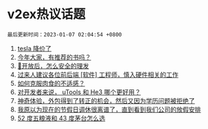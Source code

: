 # v2ex热议话题

`最后更新时间：2023-01-07 02:04:54 +0800`

1. [tesla 降价了](https://www.v2ex.com/t/906917)
1. [今年大家，有推荐的书吗？](https://www.v2ex.com/t/906929)
1. [🦠开放后，怎么安全的理发](https://www.v2ex.com/t/906909)
1. [过来人建议各位前后端 [软件] 工程师，慎入硬件相关的工作](https://www.v2ex.com/t/906962)
1. [如何克服肉食的不适感？](https://www.v2ex.com/t/907027)
1. [对开发者来说， uTools 和 He3 哪个更好用？](https://www.v2ex.com/t/906905)
1. [神奇体验，外包得到了转正的机会，然后又因为学历问题被拒绝了](https://www.v2ex.com/t/907026)
1. [我原以为现在的节假日调休很离谱了，直到看到我们公司的放假安排](https://www.v2ex.com/t/906904)
1. [52 度五粮液和 43 度茅台怎么选](https://www.v2ex.com/t/906958)


